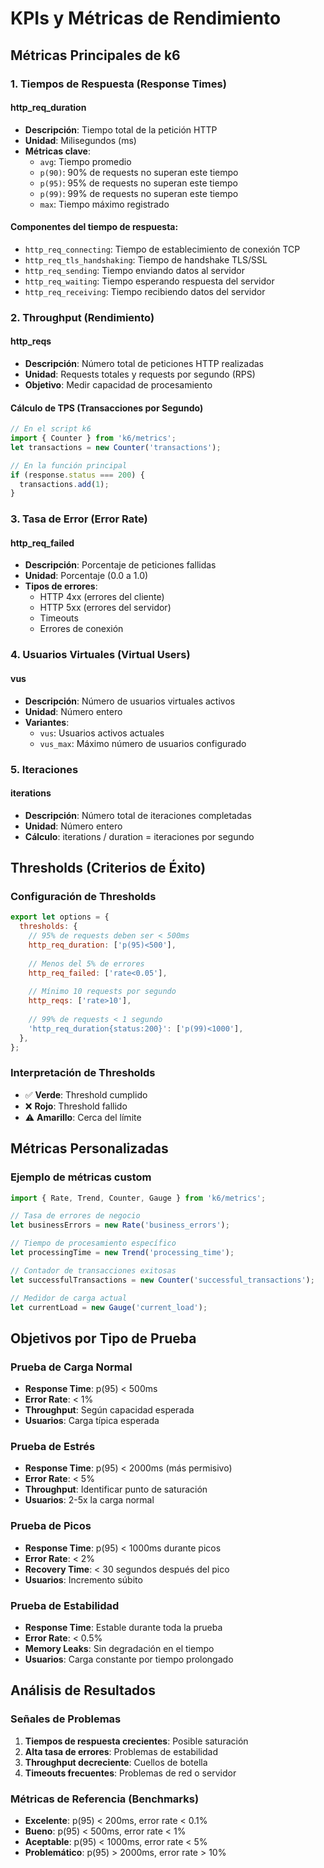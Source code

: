 # KPIs y Métricas de Rendimiento

## Métricas Principales de k6

### 1. Tiempos de Respuesta (Response Times)

#### http_req_duration
- **Descripción**: Tiempo total de la petición HTTP
- **Unidad**: Milisegundos (ms)
- **Métricas clave**:
  - `avg`: Tiempo promedio
  - `p(90)`: 90% de requests no superan este tiempo
  - `p(95)`: 95% de requests no superan este tiempo
  - `p(99)`: 99% de requests no superan este tiempo
  - `max`: Tiempo máximo registrado

#### Componentes del tiempo de respuesta:
- `http_req_connecting`: Tiempo de establecimiento de conexión TCP
- `http_req_tls_handshaking`: Tiempo de handshake TLS/SSL
- `http_req_sending`: Tiempo enviando datos al servidor
- `http_req_waiting`: Tiempo esperando respuesta del servidor
- `http_req_receiving`: Tiempo recibiendo datos del servidor

### 2. Throughput (Rendimiento)

#### http_reqs
- **Descripción**: Número total de peticiones HTTP realizadas
- **Unidad**: Requests totales y requests por segundo (RPS)
- **Objetivo**: Medir capacidad de procesamiento

#### Cálculo de TPS (Transacciones por Segundo)
```javascript
// En el script k6
import { Counter } from 'k6/metrics';
let transactions = new Counter('transactions');

// En la función principal
if (response.status === 200) {
  transactions.add(1);
}
```

### 3. Tasa de Error (Error Rate)

#### http_req_failed
- **Descripción**: Porcentaje de peticiones fallidas
- **Unidad**: Porcentaje (0.0 a 1.0)
- **Tipos de errores**:
  - HTTP 4xx (errores del cliente)
  - HTTP 5xx (errores del servidor)
  - Timeouts
  - Errores de conexión

### 4. Usuarios Virtuales (Virtual Users)

#### vus
- **Descripción**: Número de usuarios virtuales activos
- **Unidad**: Número entero
- **Variantes**:
  - `vus`: Usuarios activos actuales
  - `vus_max`: Máximo número de usuarios configurado

### 5. Iteraciones

#### iterations
- **Descripción**: Número total de iteraciones completadas
- **Unidad**: Número entero
- **Cálculo**: iterations / duration = iteraciones por segundo

## Thresholds (Criterios de Éxito)

### Configuración de Thresholds
```javascript
export let options = {
  thresholds: {
    // 95% de requests deben ser < 500ms
    http_req_duration: ['p(95)<500'],
    
    // Menos del 5% de errores
    http_req_failed: ['rate<0.05'],
    
    // Mínimo 10 requests por segundo
    http_reqs: ['rate>10'],
    
    // 99% de requests < 1 segundo
    'http_req_duration{status:200}': ['p(99)<1000'],
  },
};
```

### Interpretación de Thresholds
- ✅ **Verde**: Threshold cumplido
- ❌ **Rojo**: Threshold fallido
- ⚠️ **Amarillo**: Cerca del límite

## Métricas Personalizadas

### Ejemplo de métricas custom
```javascript
import { Rate, Trend, Counter, Gauge } from 'k6/metrics';

// Tasa de errores de negocio
let businessErrors = new Rate('business_errors');

// Tiempo de procesamiento específico
let processingTime = new Trend('processing_time');

// Contador de transacciones exitosas
let successfulTransactions = new Counter('successful_transactions');

// Medidor de carga actual
let currentLoad = new Gauge('current_load');
```

## Objetivos por Tipo de Prueba

### Prueba de Carga Normal
- **Response Time**: p(95) < 500ms
- **Error Rate**: < 1%
- **Throughput**: Según capacidad esperada
- **Usuarios**: Carga típica esperada

### Prueba de Estrés
- **Response Time**: p(95) < 2000ms (más permisivo)
- **Error Rate**: < 5%
- **Throughput**: Identificar punto de saturación
- **Usuarios**: 2-5x la carga normal

### Prueba de Picos
- **Response Time**: p(95) < 1000ms durante picos
- **Error Rate**: < 2%
- **Recovery Time**: < 30 segundos después del pico
- **Usuarios**: Incremento súbito

### Prueba de Estabilidad
- **Response Time**: Estable durante toda la prueba
- **Error Rate**: < 0.5%
- **Memory Leaks**: Sin degradación en el tiempo
- **Usuarios**: Carga constante por tiempo prolongado

## Análisis de Resultados

### Señales de Problemas
1. **Tiempos de respuesta crecientes**: Posible saturación
2. **Alta tasa de errores**: Problemas de estabilidad
3. **Throughput decreciente**: Cuellos de botella
4. **Timeouts frecuentes**: Problemas de red o servidor

### Métricas de Referencia (Benchmarks)
- **Excelente**: p(95) < 200ms, error rate < 0.1%
- **Bueno**: p(95) < 500ms, error rate < 1%
- **Aceptable**: p(95) < 1000ms, error rate < 5%
- **Problemático**: p(95) > 2000ms, error rate > 10%
